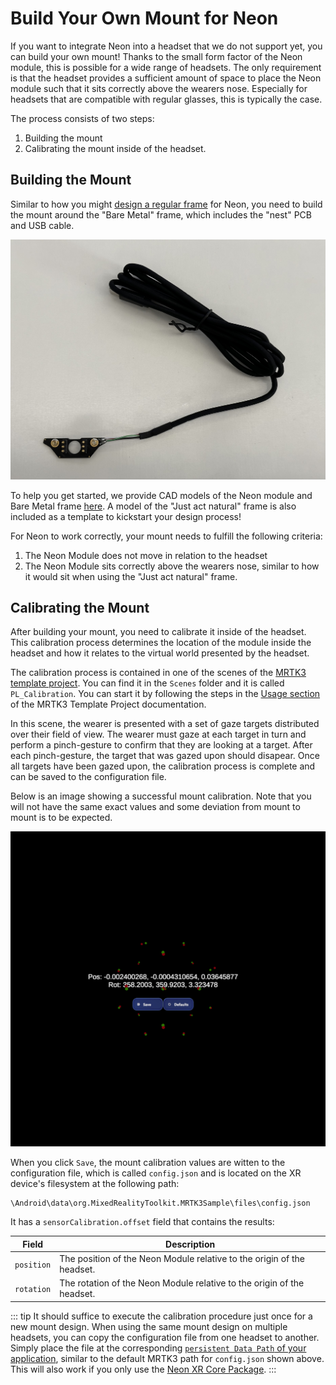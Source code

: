 # Build Your Own Mount for Neon

If you want to integrate Neon into a headset that we do not support yet, you can build your own mount! Thanks to the small form factor of the Neon module, this is possible for a wide range of headsets. The only requirement is that the headset provides a sufficient amount of space to place the Neon module such that it sits correctly above the wearers nose. Especially for headsets that are compatible with regular glasses, this is typically the case.

The process consists of two steps:

1. Building the mount
2. Calibrating the mount inside of the headset.

## Building the Mount

Similar to how you might [design a regular frame](/hardware/make-your-own-frame/) for Neon, you need to build the mount around the "Bare Metal" frame, which includes the "nest" PCB and USB cable.

![Bare Metal Frame](./bare_metal.jpg)

To help you get started, we provide CAD models of the Neon module and Bare Metal frame [here](https://github.com/pupil-labs/neon-geometry). A model of the "Just act natural" frame is also included as a template to kickstart your design process!

For Neon to work correctly, your mount needs to fulfill the following criteria:

1. The Neon Module does not move in relation to the headset
2. The Neon Module sits correctly above the wearers nose, similar to how it would sit when using the "Just act natural" frame.

## Calibrating the Mount

After building your mount, you need to calibrate it inside of the headset. This calibration process determines the location of the module inside the headset and how it relates to the virtual world presented by the headset.

The calibration process is contained in one of the scenes of the [MRTK3 template project](/neon-xr/MRTK3-template-project/). You can find it in the `Scenes` folder and it is called `PL_Calibration`. You can start it by following the steps in the [Usage section](../MRTK3-template-project/index.md#usage) of the MRTK3 Template Project documentation.

In this scene, the wearer is presented with a set of gaze targets distributed over their field of view. The wearer must gaze at each target in turn and perform a pinch-gesture to confirm that they are looking at a target. After each pinch-gesture, the target that was gazed upon should disapear. Once all targets have been gazed upon, the calibration process is complete and can be saved to the configuration file.

Below is an image showing a successful mount calibration. Note that you will not have the same exact values and some deviation from mount to mount is to be expected.

![A successful Neon-XR mount calibration](./successful_calibration.png)

When you click `Save`, the mount calibration values are witten to the configuration file, which is called `config.json` and is located on the XR device's filesystem at the following path:

```
\Android\data\org.MixedRealityToolkit.MRTK3Sample\files\config.json
```

It has a `sensorCalibration.offset` field that contains the results:

| Field      | Description                                                            |
| ---------- | ---------------------------------------------------------------------- |
| `position` | The position of the Neon Module relative to the origin of the headset. |
| `rotation` | The rotation of the Neon Module relative to the origin of the headset. |

::: tip
It should suffice to execute the calibration procedure just once for a new mount design. When using the same mount design on multiple headsets, you can copy the configuration file from one headset to another. Simply place the file at the corresponding [`persistent Data Path` of your application](https://docs.unity3d.com/6000.0/Documentation/ScriptReference/Application-persistentDataPath.html), similar to the default MRTK3 path for `config.json` shown above. This will also work if you only use the [Neon XR Core Package](../neon-xr-core-package/).
:::
